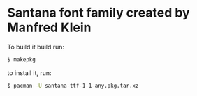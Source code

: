 # Santana font family created by Manfred Klein

To build it build run:

```bash
$ makepkg
```

to install it, run:

```bash
$ pacman -U santana-ttf-1-1-any.pkg.tar.xz
```
